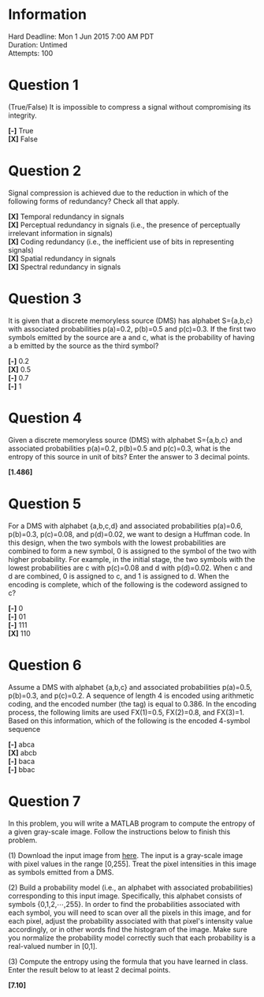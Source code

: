 # Information
Hard Deadline: 	Mon 1 Jun 2015 7:00 AM PDT  
Duration: Untimed  
Attempts: 100  

# Question 1
(True/False) It is impossible to compress a signal without compromising its integrity.

**[-]** True  
**[X]** False  


# Question 2
Signal compression is achieved due to the reduction in which of the following forms of redundancy? Check all that apply.

**[X]** Temporal redundancy in signals  
**[X]** Perceptual redundancy in signals (i.e., the presence of perceptually irrelevant information in signals)  
**[X]** Coding redundancy (i.e., the inefficient use of bits in representing signals)  
**[X]** Spatial redundancy in signals  
**[X]** Spectral redundancy in signals  


# Question 3
It is given that a discrete memoryless source (DMS) has alphabet S={a,b,c} with associated probabilities p(a)=0.2, p(b)=0.5 and p(c)=0.3. If the first two symbols emitted by the source are a and c, what is the probability of having a b emitted by the source as the third symbol?

**[-]** 0.2  
**[X]** 0.5  
**[-]** 0.7  
**[-]** 1  


# Question 4
Given a discrete memoryless source (DMS) with alphabet S={a,b,c} and associated probabilities p(a)=0.2, p(b)=0.5 and p(c)=0.3, what is the entropy of this source in unit of bits? Enter the answer to 3 decimal points.

**[1.486]**


# Question 5
For a DMS with alphabet {a,b,c,d} and associated probabilities p(a)=0.6, p(b)=0.3, p(c)=0.08, and p(d)=0.02, we want to design a Huffman code. In this design, when the two symbols with the lowest probabilities are combined to form a new symbol, 0 is assigned to the symbol of the two with higher probability. For example, in the initial stage, the two symbols with the lowest probabilities are c with p(c)=0.08 and d with p(d)=0.02. When c and d are combined, 0 is assigned to c, and 1 is assigned to d. When the encoding is complete, which of the following is the codeword assigned to c?

**[-]** 0  
**[-]** 01  
**[-]** 111  
**[X]** 110  


# Question 6
Assume a DMS with alphabet {a,b,c} and associated probabilities p(a)=0.5, p(b)=0.3, and p(c)=0.2. A sequence of length 4 is encoded using arithmetic coding, and the encoded number (the tag) is equal to 0.386. In the encoding process, the following limits are used FX(1)=0.5, FX(2)=0.8, and FX(3)=1. Based on this information, which of the following is the encoded 4-symbol sequence

**[-]** abca  
**[X]** abcb  
**[-]** baca  
**[-]** bbac  


# Question 7
In this problem, you will write a MATLAB program to compute the entropy of a given gray-scale image. Follow the instructions below to finish this problem.

(1) Download the input image from [here](https://d396qusza40orc.cloudfront.net/digital/images/week8_quizzes/Cameraman256.bmp). The input is a gray-scale image with pixel values in the range [0,255]. Treat the pixel intensities in this image as symbols emitted from a DMS.

(2) Build a probability model (i.e., an alphabet with associated probabilities) corresponding to this input image. Specifically, this alphabet consists of symbols {0,1,2,⋯,255}. In order to find the probabilities associated with each symbol, you will need to scan over all the pixels in this image, and for each pixel, adjust the probability associated with that pixel's intensity value accordingly, or in other words find the histogram of the image. Make sure you normalize the probability model correctly such that each probability is a real-valued number in [0,1].

(3) Compute the entropy using the formula that you have learned in class. Enter the result below to at least 2 decimal points.

**[7.10]**

